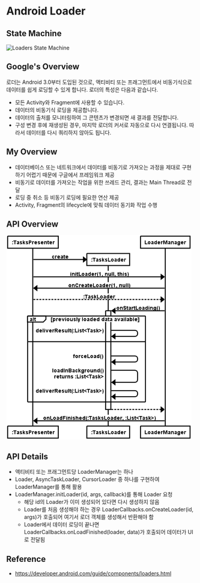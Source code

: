 # Android Loader

## State Machine

![Loaders State Machine](http://i.stack.imgur.com/7tGUY.png)

## Google's Overview

로더는 Android 3.0부터 도입된 것으로, 액티비티 또는 프래그먼트에서 비동기식으로 데이터를 쉽게 로딩할 수 있게 합니다. 로더의 특성은 다음과 같습니다.

  - 모든 Activity와 Fragment에 사용할 수 있습니다.
  - 데이터의 비동기식 로딩을 제공합니다.
  - 데이터의 출처를 모니터링하여 그 콘텐츠가 변경되면 새 결과를 전달합니다.
  - 구성 변경 후에 재생성된 경우, 마지막 로더의 커서로 자동으로 다시 연결됩니다. 따라서 데이터를 다시 쿼리하지 않아도 됩니다.

## My Overview

- 데이터베이스 또는 네트워크에서 데이터를 비동기로 가져오는 과정을 제대로 구현하기 어렵기 때문에 구글에서 프레임워크 제공
- 비동기로 데이터를 가져오는 작업을 위한 쓰레드 관리, 결과는 Main Thread로 전달
- 로딩 중 취소 등 비동기 로딩에 필요한 연산 제공
- Activity, Fragment의 lifecycle에 맞춰 데이터 동기화 작업 수행

## API Overview

![](images/mvp-loaders.png)

## API Details

- 액티비티 또는 프래그먼트당 LoaderManager는 하나
- Loader, AsyncTaskLoader, CursorLoader 중 하나를 구현하여 LoaderManager를 통해 활용
- LoaderManager.initLoader(id, args, callback)를 통해 Loader 요청
  - 해당 id의 Loader가 이미 생성되어 있다면 다시 생성하지 않음
  - Loader를 처음 생성해야 하는 경우 LoaderCallbacks.onCreateLoader(id, args)가 호출되어 여기서 로더 객체를 생성해서 반환해야 함
  - Loader에서 데이터 로딩이 끝나면 LoaderCallbacks.onLoadFinished(loader, data)가 호출되어 데이터가 UI로 전달됨

## Reference

- https://developer.android.com/guide/components/loaders.html
